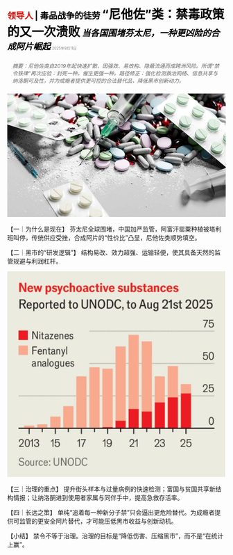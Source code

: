 <span style="color:#E3120B; font-size:14.9pt; font-weight:bold;">领导人</span> <span style="color:#000000; font-size:14.9pt; font-weight:bold;">| 毒品战争的徒劳</span>
<span style="color:#000000; font-size:21.0pt; font-weight:bold;">“尼他佐”类：禁毒政策的又一次溃败</span>
<span style="color:#000000; font-size:14.9pt; font-weight:bold; font-style:italic;">当各国围堵芬太尼，一种更凶险的合成阿片崛起</span>
<span style="color:#808080; font-size:6.2pt;">2025年9月11日</span>

<div style="padding:8px 12px; color:#666; font-size:9.0pt; font-style:italic; margin:12px 0;">摘要：尼他佐类自2019年起快速扩散，因强效、易改构、隐蔽流通而成跨洲风险。所谓“禁令铁律”再次应验：封死一种，催生更强一种。路径修正：强化检测救治网络、信息共享与纳洛酮可及性，并为成瘾者提供更可控的合法替代品，降低黑市创新动力。</div>

![](../images/008_Nitazenes_another_failure_of_drug_prohibition/p0032_img01.jpeg)

【一｜为什么是现在】
芬太尼全球围堵，中国加严监管，阿富汗罂粟种植被塔利班叫停，传统供应受挫，合成阿片的“性价比”凸显，尼他佐类顺势填空。

【二｜黑市的“研发逻辑”】
结构易改、效力超强、运输轻便，使其具备天然的监管规避与利润杠杆。

![](../images/008_Nitazenes_another_failure_of_drug_prohibition/p0033_img01.jpeg)

【三｜治理的重点】
提升街头样本与过量病例的快速检测；富国与贫国共享新结构情报；让纳洛酮进到使用者家属与同伴手中，提高急救存活率。

【四｜长远之策】
单纯“追着每一种新分子禁”只会逼出更危险替代。为成瘾者提供可监管的更安全阿片替代，才可能压低黑市收益与创新动机。

【小结】
禁令不等于治理。治理的目标是“降低伤害、压缩黑市”，而不是“在统计上赢”。




